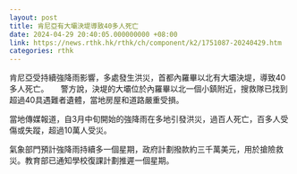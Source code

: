 ```yaml
---
layout: post
title: 肯尼亞有大壩決堤導致40多人死亡
date: 2024-04-29 20:40:05.000000000 +08:00
link: https://news.rthk.hk/rthk/ch/component/k2/1751087-20240429.htm
categories: rthk
---
```


肯尼亞受持續強降雨影響，多處發生洪災，首都內羅畢以北有大壩決堤，導致40多人死亡。
　
警方說，決堤的大壩位於內羅畢以北一個小鎮附近，搜救隊已找到超過40具遇難者遺體，當地房屋和道路嚴重受損。

當地傳媒報道，自3月中旬開始的強降雨在多地引發洪災，過百人死亡，百多人受傷或失蹤，超過10萬人受災。

氣象部門預計強降雨持續多一個星期，政府計劃撥款約三千萬美元，用於搶險救災。教育部已通知學校復課計劃推遲一個星期。
